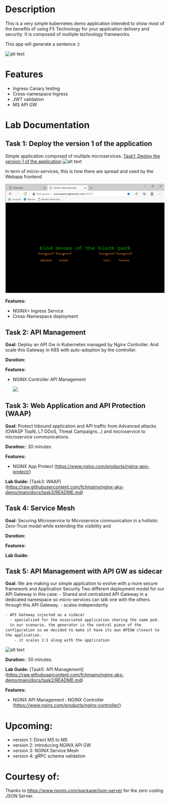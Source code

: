 # Description
This is a very simple kubernetes demo application intended to show most of the benefits of using F5 Technology for your application delivery and security.
It is composed of multiple technology frameworks.

This app will generate a sentence :)

![alt text](docs/images/webapp.png)

# Features
- Ingress Canary testing
- Cross-namespace Ingress
- JWT validation
- MS API GW

# Lab Documentation
## Task 1: Deploy the version 1 of the application
Simple application composed of multiple microservices.
  [Task1: Deploy the version 1 of the application](docs/task1/README.md)
  ![alt text](docs/images/task1-topology.jpg)

In term of micro-services, this is how there are spread and used by the Webapp frontend

  ![alt text](docs/images/webapp-containers.png)

**Features:**
- NGINX+ Ingress Service
- Cross-Namespace deployment

## Task 2: API Management
  **Goal:**
    Deploy an API Gw in Kubernetes managed by Nginx Controller. And scale this Gateway in K8S with auto-adoption by the controller.

  **Duration:**

  **Features:**
  - NGINX Controller API Management
  
    ![](docs/images/topology2.png)


## Task 3: Web Application and API Protection (WAAP)
  **Goal:**
    Protect Inbound application and API traffic from Advanced attacks (OWASP TopN, L7 DDoS, Threat Campaigns...) and microservice to microservice communications.

  **Duration:**: 30 minutes


  **Features:**
  - NGINX App Protect (https://www.nginx.com/products/nginx-app-protect/)

  **Lab Guide:**
  [Task3: WAAP] (https://raw.githubusercontent.com/fchmainy/nginx-aks-demo/main/docs/task3/README.md)


## Task 4: Service Mesh
**Goal:**
    Securing Microservice to Microservice communication in a hollistic Zero-Trust model while extending the visibility and

**Duration:**


**Features:**


**Lab Guide:**

## Task 5: API Management with API GW as sidecar
  **Goal:**
  We are making our simple application to evolve with a more secure framework and Application Security
  Two different deployment model for our API Gateway in this case:
    - Shared and centralized API Gateway in a dedicated namespace so micro-services can talk one with the others through this API Gateway.
      - scales independantly 

    - API Gateway injected as a sidecar
      - specialized for the associated application sharing the same pod.
      in our scenario, the generator is the central piece of the configuration so we decided to make it have its own APIGW closest to the application.
        - it scales 1:1 along with the application

  ![alt text](docs/images/Task2-topology.png?raw=true)

  **Duration:**: 30 minutes.

  **Lab Guide:**
  [Task5: API Management] (https://raw.githubusercontent.com/fchmainy/nginx-aks-demo/main/docs/task2/README.md)


  **Features:**
  - NGINX API Management :
      NGINX Controller (https://www.nginx.com/products/nginx-controller/)



# Upcoming:
- version 1: Direct MS to MS
- version 2: introducing NGINX API GW
- version 3: NGINX Service Mesh
- version 4: gRPC schema validation

# Courtesy of:
Thanks to https://www.npmjs.com/package/json-server for the zero coding JSON Server.